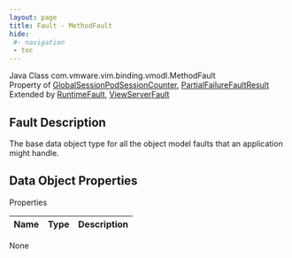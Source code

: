 ```yaml
---
layout: page
title: Fault - MethodFault
hide:
 #- navigation
 - toc
---
```


  
  
  



Java Class
    com.vmware.vim.binding.vmodl.MethodFault  
Property of
     [GlobalSessionPodSessionCounter](vdi.users.GlobalSessionQueryService.PodSessionCounter.md#field_detail), [PartialFailureFaultResult](vdi.fault.PartialFailureFault.PartialFailureFaultResult.md#field_detail)  
Extended by
     [RuntimeFault](vmodl.RuntimeFault.md), [ViewServerFault](vdi.fault.ViewServerFault.md)

## Fault Description 

The base data object type for all the object model faults that an application might handle. 

## Data Object Properties

Properties

Name |  Type |  Description   
---|---|---  
None  
  
  

  
  

